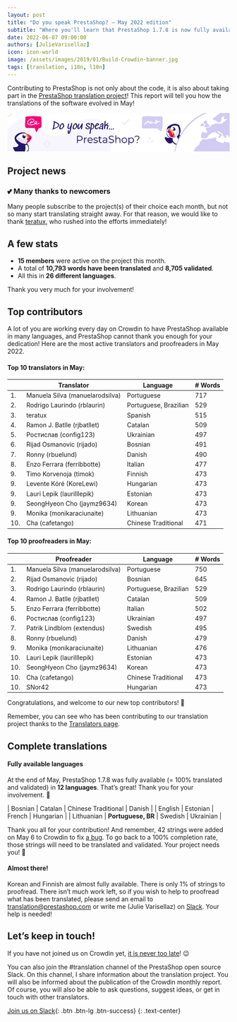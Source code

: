 ```yaml
---
layout: post
title: "Do you speak PrestaShop? – May 2022 edition"
subtitle: "Where you'll learn that PrestaShop 1.7.8 is now fully available in Portuguese BR"
date: 2022-06-07 09:00:00
authors: [JulieVarisellaz]
icon: icon-world
image: /assets/images/2019/01/Build-Crowdin-banner.jpg
tags: [translation, i18n, l10n]
---
```


Contributing to PrestaShop is not only about the code, it is also about taking part in the [PrestaShop translation project](https://crowdin.com/project/prestashop-official)! This report will tell you how the translations of the software evolved in May!

![Crowdin Monthly banner](/assets/images/2019/01/Build-Crowdin-banner.jpg)

## Project news

### 💕 Many thanks to newcomers

Many people subscribe to the project(s) of their choice each month, but not so many start translating straight away. For that reason, we would like to thank [teratux](https://crowdin.com/profile/teratux), who rushed into the efforts immediately!

## A few stats
 
* **15 members** were active on the project this month.
* A total of **10,793 words have been translated** and **8,705 validated**.
* All this in **26 different languages**.
 
Thank you very much for your involvement!

## Top contributors
 
A lot of you are working every day on Crowdin to have PrestaShop available in many languages, and PrestaShop cannot thank you enough for your dedication! Here are the most active translators and proofreaders in May 2022.
 
#### Top 10 translators in May:
 
| |Translator | Language | # Words
|-|---------- | -------- | ----------------
| 1. | Manuela Silva (manuelarodsilva)| Portuguese | 717
| 2. | Rodrigo Laurindo (rblaurin) | Portuguese, Brazilian | 529
| 3. | teratux | Spanish | 515
| 4. | Ramon J. Batlle (rjbatllet) | Catalan | 509
| 5. | Ростислав (config123) | Ukrainian | 497
| 6. | Rijad Osmanovic (rijado) | Bosnian | 491
| 7. | Ronny (rbuelund) | Danish | 490
| 8. | Enzo Ferrara (ferribbotte) | Italian | 477
| 9. | Timo Korvenoja (timok) | Finnish | 473
| 9. | Levente Kóré (KoreLewi) | Hungarian | 473
| 9. | Lauri Lepik (laurilllepik) | Estonian | 473
| 9. | SeongHyeon Cho (jaymz9634) | Korean | 473
| 9. | Monika (monikaraciunaite) | Lithuanian | 473
| 10. | Cha (cafetango) | Chinese Traditional | 471

#### Top 10 proofreaders in May:
 
| | Proofreader | Language | # Words
|-| ---------- | -------- | ----------------
| 1. | Manuela Silva (manuelarodsilva)| Portuguese | 750
| 2. | Rijad Osmanovic (rijado) | Bosnian | 645
| 3. | Rodrigo Laurindo (rblaurin) | Portuguese, Brazilian | 529
| 4. | Ramon J. Batlle (rjbatllet) | Catalan | 509
| 5. | Enzo Ferrara (ferribbotte) | Italian | 502
| 6. | Ростислав (config123) | Ukrainian | 497
| 7. | Patrik Lindblom (extendus) | Swedish | 495
| 8. | Ronny (rbuelund) | Danish | 479
| 9. | Monika (monikaraciunaite) | Lithuanian | 476
| 10. | Lauri Lepik (laurilllepik) | Estonian | 473
| 10. | SeongHyeon Cho (jaymz9634) | Korean | 473
| 10. | Cha (cafetango) | Chinese Traditional | 473
| 10. | SNor42 | Hungarian | 473


Congratulations, and welcome to our new top contributors! :clap:
 
Remember, you can see who has been contributing to our translation project thanks to the [Translators page](https://translators.prestashop.com/).
 
## Complete translations
 
#### Fully available languages
 
At the end of May, PrestaShop 1.7.8 was fully available (= 100% translated and validated) in **12 languages**. That’s great! Thank you for your involvement. :tada:
 
| Bosnian | Catalan | Chinese Traditional | Danish | 
| English | Estonian | French | Hungarian | 
| Lithuanian | **Portuguese, BR** | Swedish | Ukrainian |

Thank you all for your contribution! And remember, 42 strings were added on May 6 to Crowdin to fix [a bug](https://github.com/PrestaShop/ps_emailalerts/pull/57). To go back to a 100% completion rate, those strings will need to be translated and validated. Your project needs you! :muscle: 

#### Almost there!

Korean and Finnish are almost fully available. There is only 1% of strings to proofread. 
There isn’t much work left, so if you wish to help to proofread what has been translated, please send an email to translation@prestashop.com or write me (Julie Varisellaz) on [Slack](https://join.slack.com/t/prestashop/shared_invite/zt-dkmbz5qf-I~FlEWwmRUOXunc5ui0Ucg). Your help is needed!

## Let’s keep in touch!

If you have not joined us on Crowdin yet, [it is never too late](https://crowdin.com/project/prestashop-official)! :wink:

You can also join the #translation channel of the PrestaShop open source Slack. On this channel, I share information about the translation project. You will also be informed about the publication of the Crowdin monthly report. Of course, you will also be able to ask questions, suggest ideas, or get in touch with other translators.

[Join us on Slack](https://join.slack.com/t/prestashop/shared_invite/zt-dkmbz5qf-I~FlEWwmRUOXunc5ui0Ucg){: .btn .btn-lg .btn-success}
{: .text-center}
